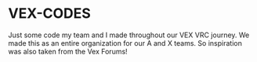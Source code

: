 # VEX-CODES
Just some code my team and I made throughout our VEX VRC journey.
We made this as an entire organization for our A and X teams. So inspiration was also taken from the Vex Forums!
